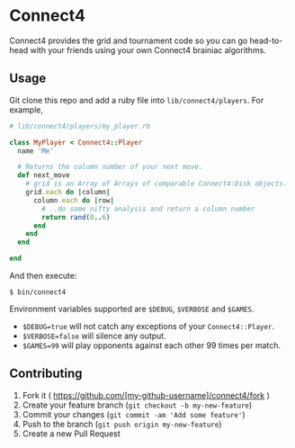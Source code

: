 # Connect4

Connect4 provides the grid and tournament code so you can go head-to-head
with your friends using your own Connect4 brainiac algorithms.

## Usage

Git clone this repo and add a ruby file into `lib/connect4/players`. For example,

```ruby
# lib/connect4/players/my_player.rb

class MyPlayer < Connect4::Player
  name 'Me'

  # Returns the column number of your next move.
  def next_move
    # grid is an Array of Arrays of comparable Connect4:Disk objects.
    grid.each do |column|
      column.each do |row|
        # ..do some nifty analysis and return a column number
        return rand(0..6)
      end
    end
  end

end
```

And then execute:

    $ bin/connect4

Environment variables supported are `$DEBUG`, `$VERBOSE` and `$GAMES`.

  * `$DEBUG=true` will not catch any exceptions of your `Connect4::Player`.
  * `$VERBOSE=false` will silence any output.
  * `$GAMES=99` will play opponents against each other 99 times per match.

## Contributing

1. Fork it ( https://github.com/[my-github-username]/connect4/fork )
2. Create your feature branch (`git checkout -b my-new-feature`)
3. Commit your changes (`git commit -am 'Add some feature'`)
4. Push to the branch (`git push origin my-new-feature`)
5. Create a new Pull Request
